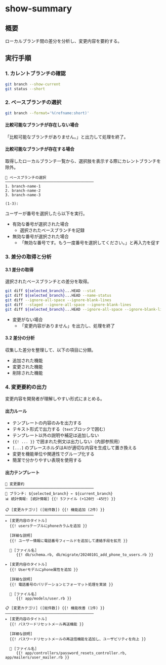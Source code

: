 # show-summary

## 概要

ローカルブランチ間の差分を分析し、変更内容を要約する。

## 実行手順

### 1. カレントブランチの確認

```bash
git branch --show-current
git status --short
```

### 2. ベースブランチの選択

```bash
git branch --format='%(refname:short)'
```

#### 比較可能なブランチが存在しない場合

「比較可能なブランチがありません。」と出力して処理を終了。

#### 比較可能なブランチが存在する場合

取得したローカルブランチ一覧から、選択肢を表示する際にカレントブランチを除外。

```text
🔀 ベースブランチの選択
────────────────────────────────────────
1. branch-name-1
2. branch-name-2
3. branch-name-3

(1-3):
```

ユーザーが番号を選択したら以下を実行。

- 有効な番号が選択された場合
  - 選択されたベースブランチを記録
- 無効な番号が選択された場合
  - 「無効な番号です。もう一度番号を選択してください。」と再入力を促す

### 3. 差分の取得と分析

#### 3.1 差分の取得

選択されたベースブランチとの差分を取得。

```bash
git diff ${selected_branch}...HEAD --stat
git diff ${selected_branch}...HEAD --name-status
git diff --ignore-all-space --ignore-blank-lines
git diff --staged --ignore-all-space --ignore-blank-lines
git diff ${selected_branch}...HEAD --ignore-all-space --ignore-blank-lines
```

- 変更がない場合
  - 「変更内容がありません」を出力し、処理を終了

#### 3.2 差分の分析

収集した差分を整理して、以下の項目に分類。

- 追加された機能
- 変更された機能
- 削除された機能

### 4. 変更要約の出力

変更内容を開発者が理解しやすい形式にまとめる。

#### 出力ルール

- テンプレートの内容のみを出力する
- テキスト形式で出力する（```text```ブロックで囲む）
- テンプレート以外の説明や補足は追加しない
- `{{! ... }}` で囲まれた例文は出力しない（内部参照用）
- `[...]` のプレースホルダはAIが適切な内容を生成して置き換える
- 変更を機能単位や関連性でグループ化する
- 簡潔で分かりやすい表現を使用する

#### 出力テンプレート

```text
🤖 変更要約
────────────────────────────────────────
🔀 ブランチ: ${selected_branch} ← ${current_branch}
📊 統計情報: [統計情報] {{! 5ファイル (+120行 -45行) }}

📋 [変更カテゴリ] ([総件数]) {{! 機能追加 (2件) }}
────────────────────────────────────────
▸ [変更内容のタイトル]
  {{! usersテーブルにphoneカラムを追加 }}

  [詳細な説明]
  {{! ユーザー情報に電話番号フィールドを追加して連絡手段を拡充 }}

  📍 [ファイル名]
     {{! db/schema.rb, db/migrate/20240101_add_phone_to_users.rb }}

▸ [変更内容のタイトル]
  {{! Userモデルにphone属性を追加 }}

  [詳細な説明]
  {{! 電話番号のバリデーションとフォーマット処理を実装 }}

  📍 [ファイル名]
     {{! app/models/user.rb }}

📋 [変更カテゴリ] ([総件数]) {{! 機能改善 (1件) }}
────────────────────────────────────────
▸ [変更内容のタイトル]
  {{! パスワードリセットメール再送機能 }}

  [詳細な説明]
  {{! パスワードリセットメールの再送信機能を追加し、ユーザビリティを向上 }}

  📍 [ファイル名]
     {{! app/controllers/password_resets_controller.rb, app/mailers/user_mailer.rb }}
```
